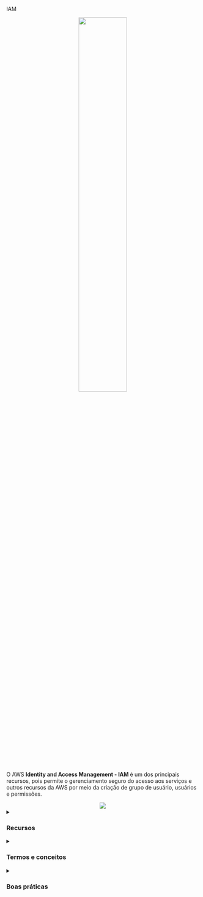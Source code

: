 IAM

<div align="center">
  <img src="https://branditechture.agency/brand-logos/wp-content/uploads/wpdm-cache/AWS-IAM-900x0.png" width="50%">
</div>

O AWS <b>Identity and Access Management - IAM </b> é um dos principais recursos, pois permite o gerenciamento seguro do acesso aos serviços e outros recursos da AWS por meio da criação de grupo de usuário, usuários e permissões.

<div align="center">
  <img src="https://user-images.githubusercontent.com/72712095/227651287-bb0f47cf-106b-4b27-be56-f954afef6bbb.png">
</div>


<details><summary> <h3>Recursos</h3></summary>
<ul>
    <li><b>Acesso compartilhado a contas da AWS:</b> Fornece permissões de acesso a outros usuários</li>
    <li><b>Permissões granulares:</b> Usuários podem ter níveis de acessos diferentes de acordo com suas funções (papéis) em uma consta AWS</li>
    <li><b>MFA:</b> Autenticação de múltiplos fatores</li>
    <li><b>Integração com serviços AWS:</b>Estabelece níveis de permissões de acesso aos serviços AWS</li>
    <li><b>Gratuito:</b> O IAM não possui custos ou limites de uso</li>
</ul> 
</details>


<details><summary> <h3>Termos e conceitos</h3></summary>
<ul>
<li><b>Identity:</b> Fornece acesso a uma conta na AWS</li>
<li><b>IAM Users:</b> Representa uma pessoa/entidade ou serviço que utiliza serviços AWS</li>
<li><b>IAM Groups:</b> Coleção de entidades/usuários IAM
<li><b>IAM Roles:</b> Conjunto de permissões que determinam o nível de acesso de uma identidade aos serviços da AWS

<div align="center">
<img src="https://cloudiofy.com/wp-content/uploads/2022/08/iam-entities.png" width="70%">
</div>  
  
</li>
  
<li><b>IAM Policies:</b> Define permissões de acesso a serviços AWS (é um objeto) que, quando associada a um grupo e/ou a um usuário, define suas permissões. O IAM Roles (papel/função) tem em si polices. Formas de utilizar a police: 
  
<ul>
<li><b>Inline policy:</b> permissões atreladas diretamente a uma identidade (não são reaproveitáveis)
  
<div align="center">
<img src="https://docs.aws.amazon.com/pt_br/IAM/latest/UserGuide/images/policies-inline-policies.diagram.png" width="70%">
</div>

</li>
<li><b>Managed policy:</b> Conjunto de permissões disponível para várias identidades</li>
<div align="center">
<img src="https://docs.aws.amazon.com/pt_br/IAM/latest/UserGuide/images/policies-aws-managed-policies.diagram.png" width="70%">
</div>
</ul>   
</li>
<li><b>IAM Permissions:</b> Nível mais baixo da hierarquia, determina se uma identidade pode ou não tomar uma ação sobre um recurso na AWS (Allow/Deny)</li>
</ul>
</details>


<details><summary> <h3>Boas práticas</h3></summary>

 <p>
    A AWS tem uma lista de melhores práticas para ajudar desenvolvedores e profissionais de TI a gerenciar o acesso aos recursos da AWS.  
 </p>

<ul>
    <li><b>Conta raiz:</b> não utilizá-la em tarefas diárias de desenvolvimento. É mais voltada para gerenciar:
    <ul>
      <li>Painel de contas</li>
      <li>Definir quem são os administradores</li>
      <li>Planos e/ou serviços da AWS</li>
    </ul>
    </li>
    <li><b>Usários:</b> Crie usuários individuais e se necessário defina grupo para esses usuários</li>
    <li><b>Privilégios mínimos:</b> Prover apenas o nível de acesso necessário</li>
    <li><b>Permissões:</b> Utilizar grupos de usuários com permissões</li>
    <li><b>Auditoria:</b> Ativar o AWS CloudTrail</li>
    <li><b>Senhas:</b> Sempre use senhas fortes</li>
    <li><b>MFA:</b> Ativar para usuários privilegiados</li>
</ul> 
</details>
